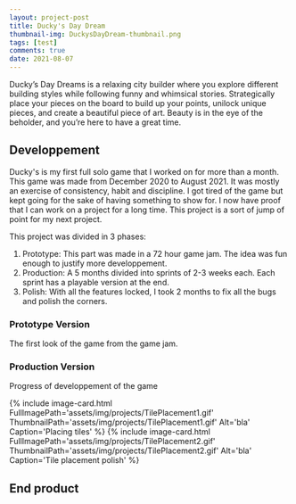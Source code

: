 ```yaml
---
layout: project-post
title: Ducky's Day Dream
thumbnail-img: DuckysDayDream-thumbnail.png
tags: [test]
comments: true
date: 2021-08-07
---
```


Ducky’s Day Dreams is a relaxing city builder where you explore different building styles while following funny and whimsical stories. Strategically place your pieces on the board to build up your points, unilock unique pieces, and create a beautiful piece of art. Beauty is in the eye of the beholder, and you’re here to have a great time.

## Developpement
Ducky's is my first full solo game that I worked on for more than a month. This game was made from December 2020 to August 2021. It was mostly an exercise of consistency, habit and discipline. I got tired of the game but kept going for the sake of having something to show for. I now have proof that I can work on a project for a long time. This project is a sort of jump of point for my next project.

This project was divided in 3 phases:
1. Prototype: This part was made in a 72 hour game jam. The idea was fun enough to justify more developpement.
2. Production: A 5 months divided into sprints of 2-3 weeks each. Each sprint has a playable version at the end.
3. Polish: With all the features locked, I took 2 months to fix all the bugs and polish the corners.

### Prototype Version
The first look of the game from the game jam. 

### Production Version
Progress of developpement of the game
<div class="row">
{% include image-card.html FullImagePath='assets/img/projects/TilePlacement1.gif' ThumbnailPath='assets/img/projects/TilePlacement1.gif' Alt='bla' Caption='Placing tiles' %}
{% include image-card.html FullImagePath='assets/img/projects/TilePlacement2.gif' ThumbnailPath='assets/img/projects/TilePlacement2.gif' Alt='bla' Caption='Tile placement polish' %}
</div>

## End product


